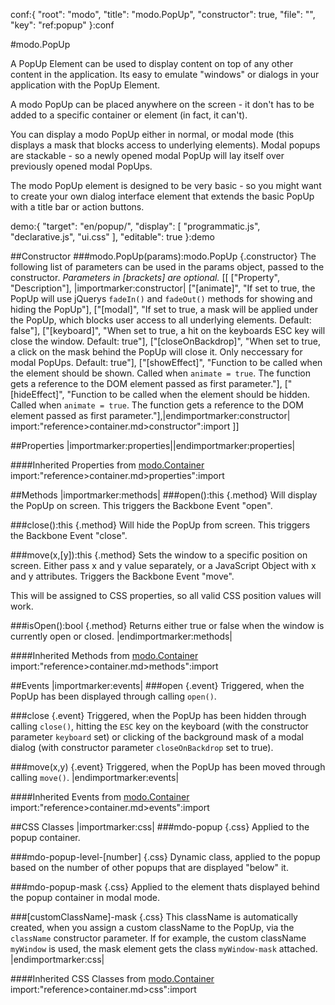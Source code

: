 conf:{
    "root": "modo",
    "title": "modo.PopUp",
    "constructor": true,
    "file": "",
    "key": "ref:popup"
}:conf

#modo.PopUp

A PopUp Element can be used to display content on top of any other content in the application.
Its easy to emulate "windows" or dialogs in your application with the PopUp Element.

A modo PopUp can be placed anywhere on the screen - it don't has to be added to a specific container or element (in fact, it can't).

You can display a modo PopUp either in normal, or modal mode (this displays a mask that blocks access to underlying elements).
Modal popups are stackable - so a newly opened modal PopUp will lay itself over previously opened modal PopUps.

The modo PopUp element is designed to be very basic - so you might want to create your own dialog interface
element that extends the basic PopUp with a title bar or action buttons.

demo:{
    "target": "en/popup/",
    "display": [
        "programmatic.js",
        "declarative.js",
        "ui.css"
    ],
    "editable": true
}:demo

##Constructor
###modo.PopUp(params):modo.PopUp {.constructor}
The following list of parameters can be used in the params object, passed to the constructor.
_Parameters in [brackets] are optional._
[[
["Property", "Description"],
|importmarker:constructor|
["[animate]", "If set to true, the PopUp will use jQuerys `fadeIn()` and `fadeOut()` methods for showing and hiding the PopUp"],
["[modal]", "If set to true, a mask will be applied under the PopUp, which blocks user access to all underlying elements. Default: false"],
["[keyboard]", "When set to true, a hit on the keyboards ESC key will close the window. Default: true"],
["[closeOnBackdrop]", "When set to true, a click on the mask behind the PopUp will close it. Only neccessary for modal PopUps. Default: true"],
["[showEffect]", "Function to be called when the element should be shown. Called when `animate = true`. The function gets a reference to the DOM element passed as first parameter."],
["[hideEffect]", "Function to be called when the element should be hidden. Called when `animate = true`. The function gets a reference to the DOM element passed as first parameter."],|endimportmarker:constructor|
import:"reference>container.md>constructor":import
]]

##Properties
|importmarker:properties||endimportmarker:properties|

####Inherited Properties from [modo.Container](container)
import:"reference>container.md>properties":import

##Methods
|importmarker:methods|
###open():this {.method}
Will display the PopUp on screen. This triggers the Backbone Event "open".

###close():this {.method}
Will hide the PopUp from screen. This triggers the Backbone Event "close".

###move(x,[y]):this {.method}
Sets the window to a specific position on screen. Either pass x and y value separately, or a JavaScript Object with x and y attributes. Triggers the Backbone Event "move".

This will be assigned to CSS properties, so all valid CSS position values will work.

###isOpen():bool {.method}
Returns either true or false when the window is currently open or closed.
|endimportmarker:methods|

####Inherited Methods from [modo.Container](container)
import:"reference>container.md>methods":import

##Events
|importmarker:events|
###open {.event}
Triggered, when the PopUp has been displayed through calling `open()`.

###close {.event}
Triggered, when the PopUp has been hidden through calling `close()`, hitting the `ESC` key on the keyboard (with the constructor parameter `keyboard` set)
or clicking of the background mask of a modal dialog (with constructor parameter `closeOnBackdrop` set to true).

###move(x,y) {.event}
Triggered, when the PopUp has been moved through calling `move()`.
|endimportmarker:events|

####Inherited Events from [modo.Container](container)
import:"reference>container.md>events":import

##CSS Classes
|importmarker:css|
###mdo-popup {.css}
Applied to the popup container.

###mdo-popup-level-[number] {.css}
Dynamic class, applied to the popup based on the number of other popups that are displayed "below" it.

###mdo-popup-mask {.css}
Applied to the element thats displayed behind the popup container in modal mode.

###[customClassName]-mask {.css}
This className is automatically created, when you assign a custom className to the PopUp, via the `className`
constructor parameter. If for example, the custom className `myWindow` is used, the mask element gets the class
`myWindow-mask` attached.
|endimportmarker:css|

####Inherited CSS Classes from [modo.Container](container)
import:"reference>container.md>css":import